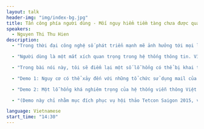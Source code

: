 ```yaml
---
layout: talk
header-img: "img/index-bg.jpg"
title: Tấn công phía người dùng - Mối nguy hiểm tiềm tàng chưa được quan tâm đúng mức
speakers:
  - Nguyen Thi Thu Hien
description:
  - "Trong thời đại công nghệ số phát triển mạnh mẽ ảnh hưởng tới mọi lĩnh vực của cuộc sống, các vấn đề liên quan đến an toàn thông tin đã giành được những mối quan tâm ngày càng nhiều của các công ty, tổ chức cũng như những cá nhân làm trong ngành. Chúng ta ý thức được rằng: cần đảm bảo an toàn thông tin cho hệ thống của mình, chúng ta chịu bỏ ra những khoản tiền, khoảng thời gian, nhân lực không hề nhỏ để đầu tư vào việc đó, tuy nhiên không phải tổ chức, cá nhân nào cũng biết cách cân đối và phân bổ hợp lý các khoản đầu tư của mình cho lĩnh vực này. Chúng ta tập trung quá nhiều vào vấn đề đảm bảo an ninh cho máy chủ, bảo vệ tiền của tổ chức, chống thất thoát thông tin từ máy chủ mà đôi khi quên mất 1 mục tiêu nữa cũng cần được bảo vệ, cần được đầu tư cả về thời gian và tiền bạc. Đó là phía người dùng. Chính những sai lầm trong quan niệm, thiếu sót trong suy nghĩ là lý do khiến hệ thống của chúng ta chưa được bảo vệ một cách toàn diện và đồng nhất."

  - "Người dùng là một mắt xích quan trọng trong hệ thống thông tin. Vì vậy đảm bảo an toàn thông tin phía người dùng cũng là việc quan trọng không kém so với việc đảm bảo an toàn thông tin cho máy chủ."

  - "Trong bài nói này, tôi sẽ điểm lại một số lỗ hổng có thể bị khai thác phía người dùng và nguyên nhân vì sao những lỗ hổng tưởng chừng khá đơn giản lại có thể bị bỏ qua hoặc không được tìm thấy bởi những người làm ATTT. Phần trình bày của tôi không đưa ra bất cứ kỹ thuật “cao siêu” nào, nhưng tôi sẽ thực hiện 2 demo nho nhỏ:"

  - "Demo 1: Nguy cơ có thể xảy đến với những tổ chức sử dụng mail của google với tên miền riêng. Cho phép chúng ta gửi email giả mạo từ hầu hết tên miền bất kỳ (vd: xxx@example.com) đến nạn nhân, và mail đó sẽ được đưa vào inbox."

  - "Demo 2: Một lỗ hổng khá nghiêm trọng của hệ thống viễn thông Việt Nam, có thể gây ảnh hưởng đến hầu hết người dùng trong mạng viễn thông. Lỗ hổng này cho phép chúng ta gửi tin nhắn giả mạo từ số điện thoại bất kỳ đến nạn nhân."

  - "(Demo này chỉ nhằm mục đích phục vụ hội thảo Tetcon Saigon 2015, và tôi sẽ không chịu trách nhiệm nếu sau đây có ai đó tìm hiểu, nghiên cứu hay khai thác theo hướng này :-)."

language: Vietnamese
start_time: "14:30"
---
```

